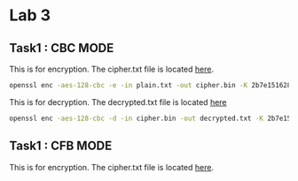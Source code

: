 # Lab 3

## Task1 : CBC MODE

This is for encryption. The cipher.txt file is located [here](https://github.com/Safayet-Rafi/Information-Network-Secuirity/tree/main/Lab3/Task1/CBC).

```bash
openssl enc -aes-128-cbc -e -in plain.txt -out cipher.bin -K 2b7e151628aed2a6abf7158809cf4f3c -iv 000102030405060708090a0b0c0d0e0f 

```
This is for decryption. The decrypted.txt file is located [here](https://github.com/Safayet-Rafi/Information-Network-Secuirity/tree/main/Lab3/Task1/CBC)

```bash
openssl enc -aes-128-cbc -d -in cipher.bin -out decrypted.txt -K 2b7e151628aed2a6abf7158809cf4f3c -iv 000102030405060708090a0b0c0d0e0f
```


## Task1 : CFB MODE
This is for encryption. The cipher.txt file is located [here](https://github.com/Safayet-Rafi/Information-Network-Secuirity/tree/main/Lab3/Task1/CFB).